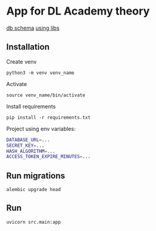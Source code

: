 # App for DL Academy theory 

[db schema](https://drawsql.app/dl-academy/diagrams/dl-academy-app)
[using libs](./requirements.txt)

## Installation

Create venv

`python3 -m venv venv_name`

Activate

`source venv_name/bin/activate`

Install requirements

`pip install -r requirements.txt`

Project using env variables:

```bash
DATABASE_URL=...
SECRET_KEY=...
HASH_ALGORITHM=...
ACCESS_TOKEN_EXPIRE_MINUTES=...
```

## Run migrations

`alembic upgrade head`

## Run

`uvicorn src.main:app`

